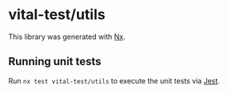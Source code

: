 # vital-test/utils

This library was generated with [Nx](https://nx.dev).

## Running unit tests

Run `nx test vital-test/utils` to execute the unit tests via [Jest](https://jestjs.io).
